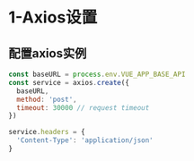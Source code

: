 <!--
 * @Author: your name
 * @Date: 2021-02-12 12:57:58
 * @LastEditTime: 2021-02-12 13:13:18
 * @LastEditors: Please set LastEditors
 * @Description: In User Settings Edit
 * @FilePath: /vuepress-starter/docs/Projects/VenueOnlineManageSystem/3-AxiosConstruction/3-1-AxiosSetting/README.md
-->
# 1-Axios设置

## 配置axios实例
```js
const baseURL = process.env.VUE_APP_BASE_API
const service = axios.create({
  baseURL,
  method: 'post',
  timeout: 30000 // request timeout
})

service.headers = {
  'Content-Type': 'application/json'
}
```